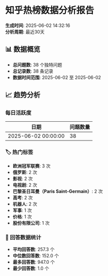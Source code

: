 
# 知乎热榜数据分析报告

**生成时间**: 2025-06-02 14:32:16  
**分析周期**: 最近30天

## 📊 数据概览

- **总问题数**: 38 个独特问题
- **总记录数**: 38 条记录
- **数据时间范围**: 2025-06-02 至 2025-06-02

## 📈 趋势分析

### 每日活跃度

| 日期 | 问题数量 |
|------|----------|
| 2025-06-02 00:00:00 | 38 |


### 🏷️ 热门标签

- **欧洲冠军联赛**: 3 次
- **俄罗斯**: 2 次
- **影视**: 2 次
- **电视剧**: 2 次
- **巴黎圣日耳曼（Paris Saint-Germain）**: 2 次
- **高考**: 2 次
- **机器人**: 2 次
- **军事**: 1 次
- **价格**: 1 次
- **股份有限公司**: 1 次


### 📝 回答数据统计

- **平均回答数**: 257.3 个
- **中位数回答数**: 152.0 个  
- **最多回答数**: 947.0 个
- **最少回答数**: 1.0 个
